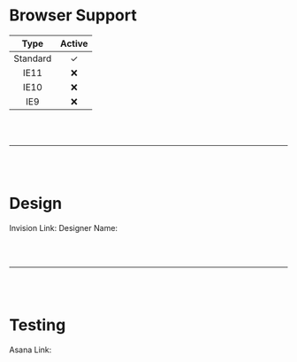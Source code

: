 # Browser Support

| **Type** | **Active** |
| :------: | :--------: |
| Standard |     ✓      |
|   IE11   |     ❌     |
|   IE10   |     ❌     |
|   IE9    |     ❌     |

<br><br><hr><br><br>

# Design

Invision Link:
Designer Name:

<br><br><hr><br><br>

# Testing

Asana Link:
